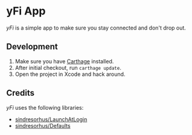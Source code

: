 # yFi App

*yFi* is a simple app to make sure you stay connected and don't drop out.

## Development

1. Make sure you have [Carthage](https://github.com/Carthage/Carthage) installed.
2. After initial checkout, run `carthage update`.
3. Open the project in Xcode and hack around.

## Credits

*yFi* uses the following libraries:

* [sindresorhus/LaunchAtLogin](https://github.com/sindresorhus/LaunchAtLogin)
* [sindresorhus/Defaults](https://github.com/sindresorhus/Defaults)

